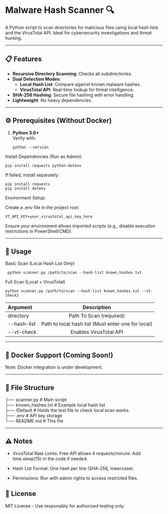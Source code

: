 # Malware Hash Scanner 🔍

A Python script to scan directories for malicious files using local hash lists and the VirusTotal API. Ideal for cybersecurity investigations and threat hunting.

---

## 📋 Features
- **Recursive Directory Scanning**: Checks all subdirectories.
- **Dual Detection Modes**:
  - **Local Hash List**: Compare against known malware hashes.
  - **VirusTotal API**: Real-time lookup for threat intelligence.
- **SHA-256 Hashing**: Secure file hashing with error handling.
- **Lightweight**: No heavy dependencies.

---

## ⚙️ Prerequisites (Without Docker)
1. **Python 3.6+**  
   Verify with:  
   ```
   python --version
  Install Dependencies (Run as Admin):

    pip install requests python-dotenv

  If failed, install separately:
    
    

    pip install requests
    pip install dotenv

  Environment Setup:

  Create a .env file in the project root:
        
   

    VT_API_KEY=your_virustotal_api_key_here

  Ensure your environment allows imported scripts (e.g., disable execution restrictions in PowerShell/CMD).

  ---

## 🚀 Usage
Basic Scan (Local Hash List Only)

```
 python scanner.py /path/to/scan --hash-list known_hashes.txt
```

Full Scan (Local + VirusTotal)

```
python scanner.py /path/to/scan --hash-list known_hashes.txt --vt-check}
```

| Argument      | Description 
| :---        |    :----:   
| directory      | Path To Scan (required)      
| --hash-list    | Path to local hash list (Must enter one for local)
| --vt-check     | Enables VirusTotal API


---

## 🐋 Docker Support (Coming Soon!)

Note: Docker integration is under development.

---

## 📂 File Structure


├── scanner.py             # Main script  
├── known_hashes.txt       # Example local hash list  
├── /Default               # Holds the test file to check local scan works.  
├── .env                   # API key storage  
└── README.md              # This file  

---

## ⚠️ Notes

  * VirusTotal Rate Limits: Free API allows 4 requests/minute. Add time.sleep(15) in the code if needed.

  * Hash List Format: One hash per line (SHA-256, lowercase).

  * Permissions: Run with admin rights to access restricted files.


## 📜 License

MIT License - Use responsibly for authorized testing only.
